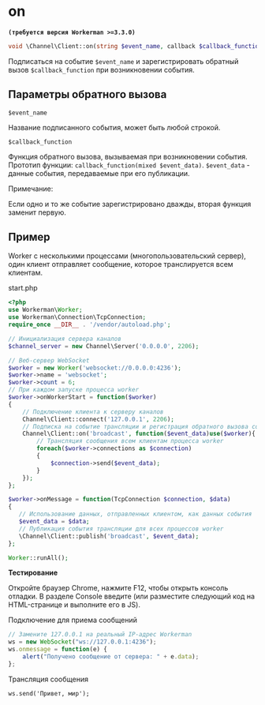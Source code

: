 # on
**``` (требуется версия Workerman >=3.3.0) ```**
```php
void \Channel\Client::on(string $event_name, callback $callback_function)
```
Подписаться на событие ```$event_name``` и зарегистрировать обратный вызов ```$callback_function``` при возникновении события.

## Параметры обратного вызова

``` $event_name ```

Название подписанного события, может быть любой строкой.

``` $callback_function ```

Функция обратного вызова, вызываемая при возникновении события. Прототип функции: ```callback_function(mixed $event_data)```. ```$event_data``` - данные события, передаваемые при его публикации.

Примечание:

Если одно и то же событие зарегистрировано дважды, вторая функция заменит первую.

## Пример
Worker с несколькими процессами (многопользовательский сервер), один клиент отправляет сообщение, которое транслируется всем клиентам.

start.php
```php
<?php
use Workerman\Worker;
use Workerman\Connection\TcpConnection;
require_once __DIR__ . '/vendor/autoload.php';

// Инициализация сервера каналов
$channel_server = new Channel\Server('0.0.0.0', 2206);

// Веб-сервер WebSocket
$worker = new Worker('websocket://0.0.0.0:4236');
$worker->name = 'websocket';
$worker->count = 6;
// При каждом запуске процесса worker
$worker->onWorkerStart = function($worker)
{
    // Подключение клиента к серверу каналов
    Channel\Client::connect('127.0.0.1', 2206);
    // Подписка на событие трансляции и регистрация обратного вызова события
    Channel\Client::on('broadcast', function($event_data)use($worker){
        // Трансляция сообщения всем клиентам процесса worker
        foreach($worker->connections as $connection)
        {
            $connection->send($event_data);
        }
    });
};

$worker->onMessage = function(TcpConnection $connection, $data)
{
   // Использование данных, отправленных клиентом, как данных события
   $event_data = $data;
   // Публикация события трансляции для всех процессов worker
   \Channel\Client::publish('broadcast', $event_data);
};

Worker::runAll();
```

**Тестирование**

Откройте браузер Chrome, нажмите F12, чтобы открыть консоль отладки. В разделе Console введите (или разместите следующий код на HTML-странице и выполните его в JS).

Подключение для приема сообщений
```javascript
// Замените 127.0.0.1 на реальный IP-адрес Workerman
ws = new WebSocket("ws://127.0.0.1:4236");
ws.onmessage = function(e) {
    alert("Получено сообщение от сервера: " + e.data);
};
```

Трансляция сообщения
```
ws.send('Привет, мир');
```
